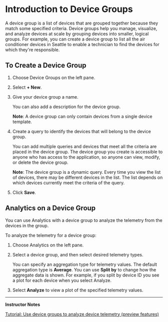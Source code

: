 # Introduction to Device Groups

A device group is a list of devices that are grouped together because they match some specified criteria. Device groups help you manage, visualize, and analyze devices at scale by grouping devices into smaller, logical groups. For example, you can create a device group to list all the air conditioner devices in Seattle to enable a technician to find the devices for which they're responsible.

## To Create a Device Group

1. Choose Device Groups on the left pane.

1. Select **+ New**.

1. Give your device group a name.

    You can also add a description for the device group. 

    **Note**: A device group can only contain devices from a single device template.

1. Create a query to identify the devices that will belong to the device group.

    You can add multiple queries and devices that meet all the criteria are placed in the device group. The device group you create is accessible to anyone who has access to the application, so anyone can view, modify, or delete the device group.

    **Note**: The device group is a dynamic query. Every time you view the list of devices, there may be different devices in the list. The list depends on which devices currently meet the criteria of the query.

1. Click **Save**.

## Analytics on a Device Group

You can use Analytics with a device group to analyze the telemetry from the devices in the group.

To analyze the telemetry for a device group:

1. Choose Analytics on the left pane.

1. Select a device group, and then select desired telemetry types.

    You can specify an aggregation type for telemetry values. The default aggregation type is **Average**. You can use **Split by** to change how the aggregate data is shown. For example, if you split by device ID you see a plot for each device when you select Analyze.

1. Select **Analyze** to view a plot of the specified telemetry values.

---

**Instructor Notes**

[Tutorial: Use device groups to analyze device telemetry (preview features)](https://docs.microsoft.com/en-us/azure/iot-central/preview/tutorial-use-device-groups)
